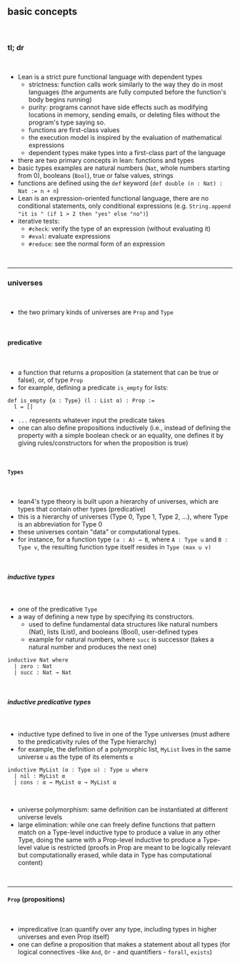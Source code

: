 ## basic concepts

<br>

### tl; dr

<br>

* Lean is a strict pure functional language with dependent types
    - strictness: function calls work similarly to the way they do in most languages (the arguments are fully computed before the function's body begins running)
    - purity: programs cannot have side effects such as modifying locations in memory, sending emails, or deleting files without the program's type saying so.
    - functions are first-class values
    - the execution model is inspired by the evaluation of mathematical expressions
    - dependent types make types into a first-class part of the language
* there are two primary concepts in lean: functions and types
* basic types examples are natural numbers (`Nat`, whole numbers starting from 0), booleans (`Bool`), true or false values, strings
* functions are defined using the `def` keyword (`def double (n : Nat) : Nat := n + n`)
* Lean is an expression-oriented functional language, there are no conditional statements, only conditional expressions (e.g. `String.append "it is " (if 1 > 2 then "yes" else "no")`)
* iterative tests:
    - `#check`: verify the type of an expression (without evaluating it)
    - `#eval`: evaluate expressions
    - `#reduce`: see the normal form of an expression

<br>

---

### universes

<br>

* the two primary kinds of universes are `Prop` and `Type`

<br>

#### predicative

<br>

* a function that returns a proposition (a statement that can be true or false), or, of type `Prop`
* for example, defining a predicate `is_empty` for lists:

```lean
def is_empty {α : Type} (l : List α) : Prop :=
  l = []
```

* `...` represents whatever input the predicate takes
* one can also define propositions inductively (i.e., instead of defining the property with a simple boolean check or an equality, one defines it by giving rules/constructors for when the proposition is true)

<br>

#### `Types`

<br>

* lean4's type theory is built upon a hierarchy of universes, which are types that contain other types (predicative)
* this is a hierarchy of universes (Type 0, Type 1, Type 2, ...), where Type is an abbreviation for Type 0
* these universes contain "data" or computational types. 
* for instance, for a function type `(a : A) → B`, where `A : Type u` and `B : Type v`, the resulting function type itself resides in `Type (max u v)`

<br>

##### inductive types

<br>

* one of the predicative `Type`
* a way of defining a new type by specifying its constructors.
  * used to define fundamental data structures like natural numbers (Nat), lists (List), and booleans (Bool), user-defined types
  * example for natural numbers, where `succ` is successor (takes a natural number and produces the next one)

```lean
inductive Nat where
  | zero : Nat
  | succ : Nat → Nat
```

<br>

##### inductive predicative types

<br>

* inductive type defined to live in one of the Type universes (must adhere to the predicativity rules of the Type hierarchy)
* for example, the definition of a polymorphic list, `MyList` lives in the same universe `u` as the type of its elements `α`

```lean
inductive MyList (α : Type u) : Type u where
  | nil : MyList α
  | cons : α → MyList α → MyList α
```

<br>

- universe polymorphism: same definition can be instantiated at different universe levels
- large elimination: while one can freely define functions that pattern match on a Type-level inductive type to produce a value in any other Type, doing the same with a Prop-level inductive to produce a Type-level value is restricted (proofs in Prop are meant to be logically relevant but computationally erased, while data in Type has computational content)

<br>

---

#### `Prop` (propositions)

<br>

* impredicative (can quantify over any type, including types in higher universes and even Prop itself)
* one can define a proposition that makes a statement about all types (for logical connectives -like `And`, `Or` - and quantifiers - `forall`, `exists`)
